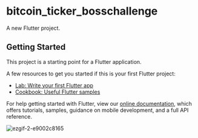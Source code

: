 # bitcoin_ticker_bosschallenge

A new Flutter project.

## Getting Started

This project is a starting point for a Flutter application.

A few resources to get you started if this is your first Flutter project:

- [Lab: Write your first Flutter app](https://flutter.dev/docs/get-started/codelab)
- [Cookbook: Useful Flutter samples](https://flutter.dev/docs/cookbook)

For help getting started with Flutter, view our
[online documentation](https://flutter.dev/docs), which offers tutorials,
samples, guidance on mobile development, and a full API reference.



![ezgif-2-e9002c8165](https://user-images.githubusercontent.com/38869235/164185089-ce2ae8cc-49be-4a6e-8640-923b84b2b211.gif)
